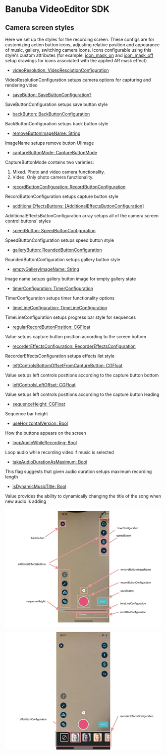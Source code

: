 # Banuba VideoEditor SDK
## Camera screen styles 

Here we set up the styles for the recording screen. These configs are for customizing action button icons, adjusting relative position and appearance of music, gallery, switching camera icons. Icons configurable using this style's custom attributes (for example, [icon_mask_on](/Example/Example/Extension/RecorderConfiguration.swift#L82) and [icon_mask_off](/Example/Example/Extension/RecorderConfiguration.swift#L81) setup drawings for icons associated with the applied AR mask effect)

   - [videoResolution: VideoResolutionConfiguration](/Example/Example/Extension/RecorderConfiguration.swift#L9)
   
  VideoResolutionConfiguration setups camera options for capturing and rendering video
  
  - [saveButton: SaveButtonConfiguration?](/Example/Example/Extension/RecorderConfiguration.swift#L41)
  
  SaveButtonConfiguration setups save button style

  - [backButton: BackButtonConfiguration](/Example/Example/Extension/RecorderConfiguration.swift#L52)
  
  BackButtonConfiguration setups back button style

  - [removeButtonImageName: String](/Example/Example/Extension/RecorderConfiguration.swift#L53)
  
  ImageName setups remove button UIImage
  
  - [сaptureButtonMode: CaptureButtonMode](/Example/Example/Extension/RecorderConfiguration.swift#L54)
  
  CaptureButtonMode contains two varieties:
  1. Mixed. Photo and video camera functionality.
  2. Video. Only photo camera functionality.
  
  - [recordButtonConfiguration: RecordButtonConfiguration](/Example/Example/Extension/RecorderConfiguration.swift#L55)
  
  RecordButtonConfiguration setups capture button style
  
  - [additionalEffectsButtons: [AdditionalEffectsButtonConfiguration]](/Example/Example/Extension/RecorderConfiguration.swift#L62)
  
   AdditionalEffectsButtonConfiguration array setups all of the camera screen control buttons' styles
  
  - [speedButton: SpeedButtonConfiguration](/Example/Example/Extension/RecorderConfiguration.swift#L111)
  
  SpeedButtonConfiguration setups speed button style
 
  - [galleryButton: RoundedButtonConfiguration](/Example/Example/Extension/RecorderConfiguration.swift#L129)
  
  RoundedButtonConfiguration setups gallery button style
  
  - [emptyGalleryImageName: String](/Example/Example/Extension/RecorderConfiguration.swift#L130)
 
  Image name setups gallery button image for empty gallery state
 
  - [timerConfiguration: TimerConfiguration](/Example/Example/Extension/RecorderConfiguration.swift#L132)
  
  TimerConfiguration setups timer functionality options
  
  - [timeLineConfiguration: TimeLineConfiguration](/Example/Example/Extension/RecorderConfiguration.swift#L141)
  
  TimeLineConfiguration setups progress bar style for sequences
  
  - [regularRecordButtonPosition: CGFloat](/Example/Example/Extension/RecorderConfiguration.swift#L144)
  
  Value setups capture button posttion according to the screen bottom
  
  - [recorderEffectsConfiguration: RecorderEffectsConfiguration](/Example/Example/Extension/RecorderConfiguration.swift#L145)
  
  RecorderEffectsConfiguration setups effects list style
  
  - [leftControlsBottomOffsetFromCaptureButton: CGFloat](/Example/Example/Extension/RecorderConfiguration.swift#L146)
  
  Value setups left controls posttions according to the capture button bottom
  
  - [leftControlsLeftOffset: CGFloat](/Example/Example/Extension/RecorderConfiguration.swift#L147)
  
  Value setups left controls posttions according to the capture button leading
  
  - [sequenceHeight: CGFloat](/Example/Example/Extension/RecorderConfiguration.swift#L148)
  
  Sequence bar height
  
  - [useHorizontalVersion: Bool](/Example/Example/Extension/RecorderConfiguration.swift#L149)
  
  How the buttons appears on the screen
  
  - [loopAudioWhileRecording: Bool](/Example/Example/Extension/RecorderConfiguration.swift#L150)
  
  Loop audio while recording video if music is selected
  
  - [takeAudioDurationAsMaximum: Bool](/Example/Example/Extension/RecorderConfiguration.swift#L151)
  
  This flag suggests that given audio duration setups maximum recording length
  
  - [isDynamicMusicTitle: Bool](/Example/Example/Extension/RecorderConfiguration.swift#L152)
  
  Value provides the ability to dynamically changing the title of the song when new audio is adding
  
  ![img](screenshots/RecorderConfiguration.jpg)
  
  ![img](screenshots/RecorderEffectsConfiguration.jpg)
